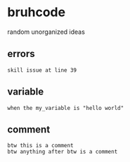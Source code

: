 # bruhcode
random unorganized ideas

## errors
```
skill issue at line 39
```

## variable
```
when the my_variable is "hello world"
```

## comment
```
btw this is a comment
btw anything after btw is a comment
```